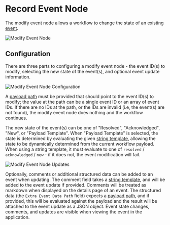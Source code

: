 # Record Event Node

The modify event node allows a workflow to change the state of an existing [event](/applications/events/).

![Modify Event Node](/images/workflows/outputs/modify-event-node.png "Modify Event Node")

## Configuration

There are three parts to configuring a modify event node - the event ID(s) to modify, selecting the new state of the event(s), and optional event update information.

![Modify Event Node Configuration](/images/workflows/outputs/modify-event-node-config.png "Modify Event Node Configuration")

A [payload path](/workflows/accessing-payload-data/#payload-paths) must be provided that should point to the event ID(s) to modify; the value at the path can be a single event ID or an array of event IDs. If there are no IDs at the path, or the IDs are invalid (i.e, the event(s) are not found), the modify event node does nothing and the workflow continues.

The new state of the event(s) can be one of "Resolved", "Acknowledged", "New", or "Payload Template". When "Payload Template" is selected, the state is determined by evaluating the given [string template](/workflows/accessing-payload-data/#string-templates), allowing the state to be dynamically determined from the current workflow payload. When using a string template, it must evaluate to one of `resolved` / `acknowledged` / `new` - if it does not, the event modification will fail.

![Modify Event Node Updates](/images/workflows/outputs/modify-event-node-updates.png "Modify Event Node Updates")

Optionally, comments or additional structured data can be added to an event when updating. The comment field takes a [string template](/workflows/accessing-payload-data/#string-templates), and will be added to the event update if provided. Comments will be treated as markdown when displayed on the details page of an event. The structured data (the `Extra Event Data Path` field) expects a [payload path](/workflows/accessing-payload-data/#payload-paths), and if provided, this will be evaluated against the payload and the result will be attached to the event update as a JSON object. Event state changes, comments, and updates are visible when viewing the event in the application.
